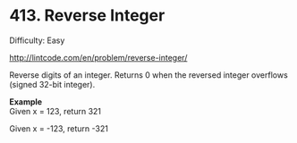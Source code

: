 # 413. Reverse Integer

Difficulty: Easy

http://lintcode.com/en/problem/reverse-integer/

Reverse digits of an integer. Returns 0 when the reversed integer overflows (signed 32-bit integer).

**Example**  
Given x = 123, return 321

Given x = -123, return -321
